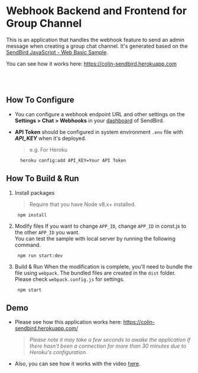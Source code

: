 # Webhook Backend and Frontend for Group Channel
This is an application that handles the webhook feature to send an admin message when creating a group chat channel. It's generated based on the [SendBird JavaScript - Web Basic Sample](https://github.com/sendbird/SendBird-JavaScript/tree/master/web-basic-sample).

You can see how it works here: https://colin-sendbird.herokuapp.com


<br/><br/>
## How To Configure

- You can configure a webhook endpoint URL and other settings on the **Settings > Chat > Webhooks** in your [dashboard](https://dashboard.sendbird.com) of SendBird.

- **API Token** should be configured in system environment `.env` file with ___API_KEY___ when it's deployed.
    >e.g. For Heroku

        heroku config:add API_KEY=Your API Token
        

## How To Build & Run
1. Install packages

   > Require that you have Node v8.x+ installed. 

        npm install


2. Modify files
If you want to change `APP_ID`, change `APP_ID` in const.js to the other `APP_ID` you want.  
You can test the sample with local server by running the following command.  

        npm run start:dev


3. Build & Run
When the modification is complete, you'll need to bundle the file using `webpack`. The bundled files are created in the `dist` folder.  
Please check `webpack.config.js` for settings.    

        npm start


## Demo
- Please see how this application works here: https://colin-sendbird.herokuapp.com/
    >_Please note it may take a few seconds to awake the application if there hasn't been a connection for more than 30 minutes due to Heroku's configuration._
- Also, you can see how it works with the video [here](http://keyzer.dscloud.me/shared/sendbird_demo.mp4).
